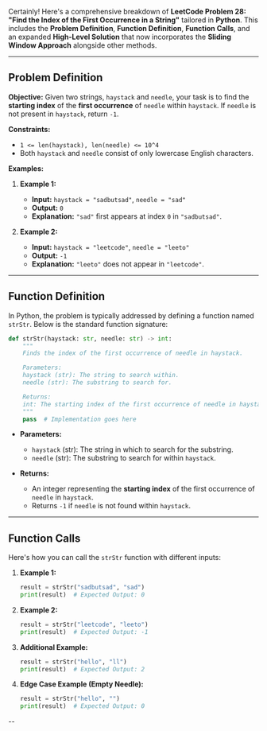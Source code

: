 Certainly! Here's a comprehensive breakdown of **LeetCode Problem 28: "Find the Index of the First Occurrence in a String"** tailored in **Python**. This includes the **Problem Definition**, **Function Definition**, **Function Calls**, and an expanded **High-Level Solution** that now incorporates the **Sliding Window Approach** alongside other methods.

---

## **Problem Definition**

**Objective:**
Given two strings, `haystack` and `needle`, your task is to find the **starting index** of the **first occurrence** of `needle` within `haystack`. If `needle` is not present in `haystack`, return `-1`.

**Constraints:**
- `1 <= len(haystack), len(needle) <= 10^4`
- Both `haystack` and `needle` consist of only lowercase English characters.

**Examples:**

1. **Example 1:**
   - **Input:** `haystack = "sadbutsad"`, `needle = "sad"`
   - **Output:** `0`
   - **Explanation:** `"sad"` first appears at index `0` in `"sadbutsad"`.

2. **Example 2:**
   - **Input:** `haystack = "leetcode"`, `needle = "leeto"`
   - **Output:** `-1`
   - **Explanation:** `"leeto"` does not appear in `"leetcode"`.

---

## **Function Definition**

In Python, the problem is typically addressed by defining a function named `strStr`. Below is the standard function signature:

```python
def strStr(haystack: str, needle: str) -> int:
    """
    Finds the index of the first occurrence of needle in haystack.

    Parameters:
    haystack (str): The string to search within.
    needle (str): The substring to search for.

    Returns:
    int: The starting index of the first occurrence of needle in haystack, or -1 if not found.
    """
    pass  # Implementation goes here
```

- **Parameters:**
  - `haystack` (str): The string in which to search for the substring.
  - `needle` (str): The substring to search for within `haystack`.

- **Returns:**
  - An integer representing the **starting index** of the first occurrence of `needle` in `haystack`.
  - Returns `-1` if `needle` is not found within `haystack`.

---

## **Function Calls**

Here's how you can call the `strStr` function with different inputs:

1. **Example 1:**

   ```python
   result = strStr("sadbutsad", "sad")
   print(result)  # Expected Output: 0
   ```

2. **Example 2:**

   ```python
   result = strStr("leetcode", "leeto")
   print(result)  # Expected Output: -1
   ```

3. **Additional Example:**

   ```python
   result = strStr("hello", "ll")
   print(result)  # Expected Output: 2
   ```

4. **Edge Case Example (Empty Needle):**

   ```python
   result = strStr("hello", "")
   print(result)  # Expected Output: 0
   ```

--